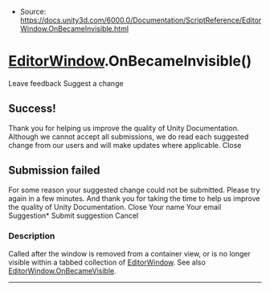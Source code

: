 * Source: https://docs.unity3d.com/6000.0/Documentation/ScriptReference/EditorWindow.OnBecameInvisible.html

#  [EditorWindow](https://docs.unity3d.com/6000.0/Documentation/ScriptReference/EditorWindow.html).OnBecameInvisible()
Leave feedback
Suggest a change
## Success!
Thank you for helping us improve the quality of Unity Documentation. Although we cannot accept all submissions, we do read each suggested change from our users and will make updates where applicable.
Close
## Submission failed
For some reason your suggested change could not be submitted. Please <a>try again</a> in a few minutes. And thank you for taking the time to help us improve the quality of Unity Documentation.
Close
Your name Your email Suggestion* Submit suggestion
Cancel
### Description
Called after the window is removed from a container view, or is no longer visible within a tabbed collection of [EditorWindow](https://docs.unity3d.com/6000.0/Documentation/ScriptReference/EditorWindow.html).
See also [EditorWindow.OnBecameVisible](https://docs.unity3d.com/6000.0/Documentation/ScriptReference/EditorWindow.OnBecameVisible.html).
* * *
